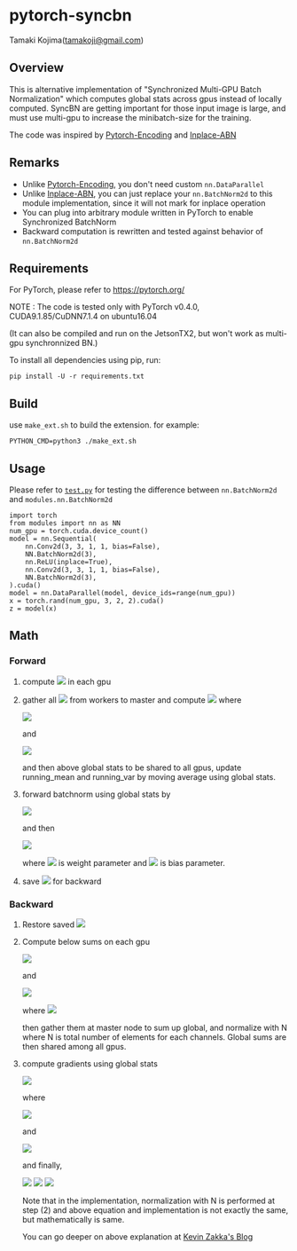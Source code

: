 # pytorch-syncbn

Tamaki Kojima(tamakoji@gmail.com)

## Overview
This is alternative implementation of "Synchronized Multi-GPU Batch Normalization" which computes global stats across gpus instead of locally computed. SyncBN are getting important for those input image is large, and must use multi-gpu to increase the minibatch-size for the training.

The code was inspired by [Pytorch-Encoding](https://github.com/zhanghang1989/PyTorch-Encoding) and [Inplace-ABN](https://github.com/mapillary/inplace_abn)

## Remarks
- Unlike [Pytorch-Encoding](https://github.com/zhanghang1989/PyTorch-Encoding), you don't need custom `nn.DataParallel`
- Unlike [Inplace-ABN](https://github.com/mapillary/inplace_abn), you can just replace your `nn.BatchNorm2d` to this module implementation, since it will not mark for inplace operation
- You can plug into arbitrary module written in PyTorch to enable Synchronized BatchNorm
- Backward computation is rewritten and tested against behavior of `nn.BatchNorm2d`

## Requirements
For PyTorch, please refer to https://pytorch.org/

NOTE : The code is tested only with PyTorch v0.4.0, CUDA9.1.85/CuDNN7.1.4 on ubuntu16.04

(It can also be compiled and run on the JetsonTX2, but won't work as multi-gpu synchronnized BN.)

To install all dependencies using pip, run:

```
pip install -U -r requirements.txt
```

## Build

use `make_ext.sh` to build the extension. for example:
```
PYTHON_CMD=python3 ./make_ext.sh
```

## Usage

Please refer to [`test.py`](./test.py) for testing the difference between `nn.BatchNorm2d` and `modules.nn.BatchNorm2d`

```
import torch
from modules import nn as NN
num_gpu = torch.cuda.device_count()
model = nn.Sequential(
    nn.Conv2d(3, 3, 1, 1, bias=False),
    NN.BatchNorm2d(3),
    nn.ReLU(inplace=True),
    nn.Conv2d(3, 3, 1, 1, bias=False),
    NN.BatchNorm2d(3),
).cuda()
model = nn.DataParallel(model, device_ids=range(num_gpu))
x = torch.rand(num_gpu, 3, 2, 2).cuda()
z = model(x)
```

## Math

### Forward
1. compute <img src="https://latex.codecogs.com/gif.latex?\sum{x_i},\sum{x_i^2}"/> in each gpu
2. gather all <img src="https://latex.codecogs.com/gif.latex?\sum{x_i},\sum{x_i^2}"/> from workers to master and compute <img src="https://latex.codecogs.com/gif.latex?\mu,\sigma"/> where

    <img src="https://latex.codecogs.com/gif.latex?\mu=\frac{\sum{x_i}}{N}"/>

    and

    <img src="https://latex.codecogs.com/gif.latex?\sigma^2=\frac{\sum{x_i^2}-\mu\sum{x_i}}{N}"/></a>

    and then above global stats to be shared to all gpus, update running_mean and running_var by moving average using global stats.

3. forward batchnorm using global stats by

    <img src="https://latex.codecogs.com/gif.latex?\hat{x_i}=\frac{x_i-\mu}{\sqrt{\sigma^2&plus;\epsilon}}"/>

    and then

    <img src="https://latex.codecogs.com/gif.latex?y_i=\gamma\cdot\hat{x_i}&plus;\beta"/>

    where <img src="https://latex.codecogs.com/gif.latex?\gamma"/> is weight parameter and <img src="https://latex.codecogs.com/gif.latex?\beta"/> is bias parameter.

4. save <img src="https://latex.codecogs.com/gif.latex?x,&space;\gamma\&space;\beta,&space;\mu,&space;\sigma^2"/> for backward

### Backward

1. Restore saved <img src="https://latex.codecogs.com/gif.latex?x,&space;\gamma\&space;\beta,&space;\mu,&space;\sigma^2"/>

2. Compute below sums on each gpu

    <img src="https://latex.codecogs.com/gif.latex?\sum_{i=1}^{N_j}(\frac{dJ}{dy_i})"/>

    and

    <img src="https://latex.codecogs.com/gif.latex?\sum_{i=1}^{N_j}(\frac{dJ}{dy_i}\cdot\hat{x_i})"/>

    where <img src="https://latex.codecogs.com/gif.latex?j\in[0,1,....,num\_gpu]"/>

    then gather them at master node to sum up global, and normalize with N where N is total number of elements for each channels. Global sums are then shared among all gpus.

3. compute gradients using global stats

    <img src="https://latex.codecogs.com/gif.latex?\frac{dJ}{dx_i},&space;\frac{dJ}{d\gamma},&space;\frac{dJ}{d\beta}&space;"/>

    where

    <img src="https://latex.codecogs.com/gif.latex?\frac{dJ}{d\gamma}=\sum_{i=1}^{N}(\frac{dJ}{dy_i}\cdot\hat{x_i})"/>

    and

    <img src="https://latex.codecogs.com/gif.latex?\frac{dJ}{d\beta}=\sum_{i=1}^{N}(\frac{dJ}{dy_i})"/>

    and finally,

    <img src="https://latex.codecogs.com/gif.latex?\frac{dJ}{dx_i}=\frac{dJ}{d\hat{x_i}}\frac{d\hat{x_i}}{dx_i}+\frac{dJ}{d\mu_i}\frac{d\mu_i}{dx_i}+\frac{dJ}{d\sigma^2_i}\frac{d\sigma^2_i}{dx_i}"/>  

    <img src="https://latex.codecogs.com/gif.latex?=\frac{1}{N\sqrt{(\sigma^2+\epsilon)}}(N\frac{dJ}{d\hat{x_i}}-\sum_{j=1}^{N}(\frac{dJ}{d\hat{x_j}})-\hat{x_i}\sum_{j=1}^{N}(\frac{dJ}{d\hat{x_j}}\hat{x_j}))"/>  

    <img src="https://latex.codecogs.com/gif.latex?=\frac{\gamma}{N\sqrt{(\sigma^2+\epsilon)}}(N\frac{dJ}{dy_i}-\sum_{j=1}^{N}(\frac{dJ}{dy_j})-\hat{x_i}\sum_{j=1}^{N}(\frac{dJ}{dy_j}\hat{x_j}))"/>  

   Note that in the implementation, normalization with N is performed at step (2) and above equation and implementation is not exactly the same, but mathematically is same.

   You can go deeper on above explanation at [Kevin Zakka's Blog](https://kevinzakka.github.io/2016/09/14/batch_normalization/)
